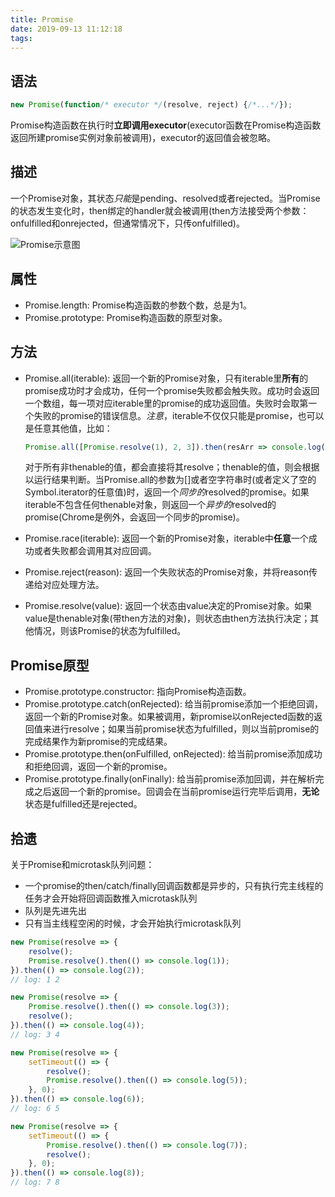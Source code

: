 ```yaml
---
title: Promise
date: 2019-09-13 11:12:18
tags:
---
```

## 语法

``` javascript
new Promise(function/* executor */(resolve, reject) {/*...*/});
```

Promise构造函数在执行时**立即调用executor**(executor函数在Promise构造函数返回所建promise实例对象前被调用)，executor的返回值会被忽略。

## 描述

一个Promise对象，其状态*只能*是pending、resolved或者rejected。当Promise的状态发生变化时，then绑定的handler就会被调用(then方法接受两个参数：onfulfilled和onrejected，但通常情况下，只传onfulfilled)。

![Promise示意图](https://mdn.mozillademos.org/files/8633/promises.png "Promise示意图")

## 属性

- Promise.length: Promise构造函数的参数个数，总是为1。
- Promise.prototype: Promise构造函数的原型对象。

## 方法

- Promise.all(iterable): 返回一个新的Promise对象，只有iterable里**所有**的promise成功时才会成功，任何一个promise失败都会触失败。成功时会返回一个数组，每一项对应iterable里的promise的成功返回值。失败时会取第一个失败的promise的错误信息。*注意*，iterable不仅仅只能是promise，也可以是任意其他值，比如：

  ``` javascript
  Promise.all([Promise.resolve(1), 2, 3]).then(resArr => console.log(resArr)); // [1,2,3]
  ```
  
  对于所有非thenable的值，都会直接将其resolve；thenable的值，则会根据以运行结果判断。当Promise.all的参数为[]或者空字符串时(或者定义了空的Symbol.iterator的任意值)时，返回一个*同步的*resolved的promise。如果iterable不包含任何thenable对象，则返回一个*异步的*resolved的promise(Chrome是例外，会返回一个同步的promise)。

- Promise.race(iterable): 返回一个新的Promise对象，iterable中**任意**一个成功或者失败都会调用其对应回调。
- Promise.reject(reason): 返回一个失败状态的Promise对象，并将reason传递给对应处理方法。
- Promise.resolve(value): 返回一个状态由value决定的Promise对象。如果value是thenable对象(带then方法的对象)，则状态由then方法执行决定；其他情况，则该Promise的状态为fulfilled。

## Promise原型

- Promise.prototype.constructor: 指向Promise构造函数。
- Promise.prototype.catch(onRejected): 给当前promise添加一个拒绝回调，返回一个新的Promise对象。如果被调用，新promise以onRejected函数的返回值来进行resolve；如果当前promise状态为fulfilled，则以当前promise的完成结果作为新promise的完成结果。
- Promise.prototype.then(onFulfilled, onRejected): 给当前promise添加成功和拒绝回调，返回一个新的promise。
- Promise.prototype.finally(onFinally): 给当前promise添加回调，并在解析完成之后返回一个新的promise。回调会在当前promise运行完毕后调用，**无论**状态是fulfilled还是rejected。

## 拾遗

关于Promise和microtask队列问题：

- 一个promise的then/catch/finally回调函数都是异步的，只有执行完主线程的任务才会开始将回调函数推入microtask队列
- 队列是先进先出
- 只有当主线程空闲的时候，才会开始执行microtask队列

``` javascript
new Promise(resolve => {
    resolve();
    Promise.resolve().then(() => console.log(1));
}).then(() => console.log(2));
// log: 1 2

new Promise(resolve => {
    Promise.resolve().then(() => console.log(3));
    resolve();
}).then(() => console.log(4));
// log: 3 4

new Promise(resolve => {
    setTimeout(() => {
        resolve();
        Promise.resolve().then(() => console.log(5));
    }, 0);
}).then(() => console.log(6));
// log: 6 5

new Promise(resolve => {
    setTimeout(() => {
        Promise.resolve().then(() => console.log(7));
        resolve();
    }, 0);
}).then(() => console.log(8));
// log: 7 8
```
